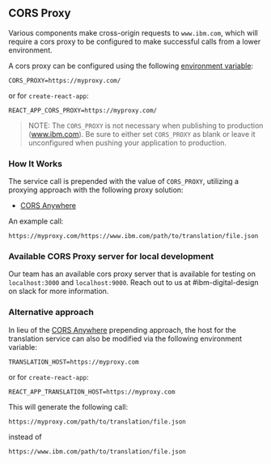 ## CORS Proxy

Various components make cross-origin requests to `www.ibm.com`, which will 
require a cors proxy to be configured to make successful calls from a lower 
environment.

A cors proxy can be configured using the following
[environment variable](https://github.com/carbon-design-system/ibm-dotcom-library/blob/master/packages/react/docs/environment-variables.md):

```
CORS_PROXY=https://myproxy.com/
```

or for `create-react-app`:

```
REACT_APP_CORS_PROXY=https://myproxy.com/
```

> NOTE: The `CORS_PROXY` is not necessary when publishing to production
> (www.ibm.com). Be sure to either set `CORS_PROXY` as blank or leave it
> unconfigured when pushing your application to production.

### How It Works

The service call is prepended with the value of `CORS_PROXY`, utilizing a
proxying approach with the following proxy solution:

- [CORS Anywhere](https://github.com/Rob--W/cors-anywhere)

An example call:

`https://myproxy.com/https://www.ibm.com/path/to/translation/file.json` 

### Available CORS Proxy server for local development

Our team has an available cors proxy server that is available for testing on
`localhost:3000` and `localhost:9000`. Reach out to us at #ibm-digital-design
on slack for more information.

### Alternative approach

In lieu of the [CORS Anywhere](https://github.com/Rob--W/cors-anywhere) 
prepending approach, the host for the translation service can also be 
modified via the following environment variable:

```
TRANSLATION_HOST=https://myproxy.com
```

or for `create-react-app`:

```
REACT_APP_TRANSLATION_HOST=https://myproxy.com
```

This will generate the following call:

`https://myproxy.com/path/to/translation/file.json`

instead of

`https://www.ibm.com/path/to/translation/file.json`
